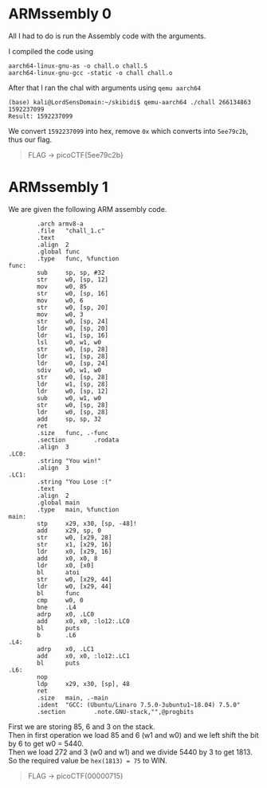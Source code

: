 # ARMssembly 0
All I had to do is run the Assembly code with the arguments.

I compiled the code using 
```
aarch64-linux-gnu-as -o chall.o chall.S
aarch64-linux-gnu-gcc -static -o chall chall.o
```
After that I ran the chal with arguments using `qemu aarch64`
```
(base) kali@LordSensDomain:~/skibidi$ qemu-aarch64 ./chall 266134863 1592237099
Result: 1592237099
```
We convert `1592237099` into hex, remove `0x` which converts into `5ee79c2b`, thus our flag.
> FLAG -> picoCTF{5ee79c2b}

# ARMssembly 1
We are given the following ARM assembly code.  
```
        .arch armv8-a
        .file   "chall_1.c"
        .text
        .align  2
        .global func
        .type   func, %function
func:
        sub     sp, sp, #32
        str     w0, [sp, 12]
        mov     w0, 85
        str     w0, [sp, 16]
        mov     w0, 6
        str     w0, [sp, 20]
        mov     w0, 3
        str     w0, [sp, 24]
        ldr     w0, [sp, 20]
        ldr     w1, [sp, 16]
        lsl     w0, w1, w0
        str     w0, [sp, 28]
        ldr     w1, [sp, 28]
        ldr     w0, [sp, 24]
        sdiv    w0, w1, w0
        str     w0, [sp, 28]
        ldr     w1, [sp, 28]
        ldr     w0, [sp, 12]
        sub     w0, w1, w0
        str     w0, [sp, 28]
        ldr     w0, [sp, 28]
        add     sp, sp, 32
        ret
        .size   func, .-func
        .section        .rodata
        .align  3
.LC0:
        .string "You win!"
        .align  3
.LC1:
        .string "You Lose :("
        .text
        .align  2
        .global main
        .type   main, %function
main:
        stp     x29, x30, [sp, -48]!
        add     x29, sp, 0
        str     w0, [x29, 28]
        str     x1, [x29, 16]
        ldr     x0, [x29, 16]
        add     x0, x0, 8
        ldr     x0, [x0]
        bl      atoi
        str     w0, [x29, 44]
        ldr     w0, [x29, 44]
        bl      func
        cmp     w0, 0
        bne     .L4
        adrp    x0, .LC0
        add     x0, x0, :lo12:.LC0
        bl      puts
        b       .L6
.L4:
        adrp    x0, .LC1
        add     x0, x0, :lo12:.LC1
        bl      puts
.L6:
        nop
        ldp     x29, x30, [sp], 48
        ret
        .size   main, .-main
        .ident  "GCC: (Ubuntu/Linaro 7.5.0-3ubuntu1~18.04) 7.5.0"
        .section        .note.GNU-stack,"",@progbits
```

First we are storing 85, 6 and 3 on the stack.  
Then in first operation we load 85 and 6 (w1 and w0) and we left shift the bit by 6 to get w0 = 5440.  
Then we load 272 and 3 (w0 and w1) and we divide 5440 by 3 to get 1813. So the required value be `hex(1813) = 75` to WIN.  
> FLAG -> picoCTF{00000715}

